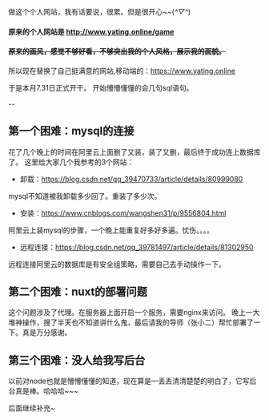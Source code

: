做这个个人网站，我有话要说，很累。但是很开心~~(*^▽^*)

#### 原来的个人网站是 http://www.yating.online/game
#### ~~原来的画风，感觉不够好看，不够突出我的个人风格，展示我的面貌。~~

所以现在替换了自己挺满意的网站,移动端的：https://www.yating.online

于是本月7.31日正式开干。
开始懵懵懂懂的会几句sql语句。

--

## 第一个困难：mysql的连接
花了几个晚上的时间在阿里云上面删了又装，装了又删，最后终于成功连上数据库了。
这里给大家几个我参考的3个网站：

 - 卸载：https://blog.csdn.net/qq_39470733/article/details/80999080
 
 mysql不知道被我卸载多少回了。重装了多少次。

 - 安装：https://www.cnblogs.com/wangshen31/p/9556804.html

 阿里云上装mysql的步骤，一个晚上能重复好多好多遍。忧伤。。。。

 - 远程连接：https://blog.csdn.net/qq_39781497/article/details/81302950

 远程连接阿里云的数据库是有安全组策略，需要自己去手动操作一下。

## 第二个困难：nuxt的部署问题

这个问题涉及了代理。在服务器上面开启一个服务，需要nginx来访问。
晚上一大堆神操作，搜了半天也不知道讲什么鬼，最后请我的导师（张小二）帮忙部署了一下。真是万分感谢。

## 第三个困难：没人给我写后台

以前对node也就是懵懵懂懂的知道，现在算是一丢丢清清楚楚的明白了，它写后台真是棒。哈哈哈~~~

后面继续补充~



